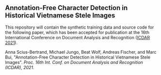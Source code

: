 ## Annotation-Free Character Detection in Historical Vietnamese Stele Images

This repository will contain the synthetic training data and source code for the following paper, which has been accepted for publication at the 16th International Conference on Document Analysis and Recognition ([ICDAR 2021](https://icdar2021.org)).

Anna Scius-Bertrand, Michael Jungo, Beat Wolf, Andreas Fischer, and Marc Bui, "Annotation-Free Character Detection in Historical Vietnamese Stele Images". *Proc. 16th Int. Conf. on Document Analysis and Recognition (ICDAR), 2021.*
